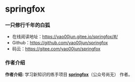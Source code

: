 # springfox

### 一只修行千年的白狐

- 在线阅读地址：https://yao00jun.gitee.io/springfox/#/
- Github：https://github.com/yao00jun/springfox
- 码云：https://gitee.com/yao00jun/springfox

### 作者介绍

**作者介绍:**  学习新知识的练手项目  **[springfox](https://github.com/yao00jun/springfox)**（公众号尚无） 作者。